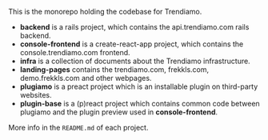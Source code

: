 This is the monorepo holding the codebase for Trendiamo.

- **backend** is a rails project, which contains the api.trendiamo.com rails backend.
- **console-frontend** is a create-react-app project, which contains the console.trendiamo.com frontend.
- **infra** is a collection of documents about the Trendiamo infrastructure.
- **landing-pages** contains the trendiamo.com, frekkls.com, demo.frekkls.com and other webpages.
- **plugiamo** is a preact project which is an installable plugin on third-party websites.
- **plugin-base** is a (p)react project which contains common code between plugiamo and the plugin preview used in **console-frontend**.

More info in the `README.md` of each project.
